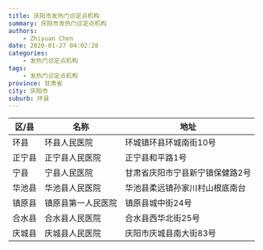 ```yaml
---
title: 庆阳市发热门诊定点机构
summary: 庆阳市发热门诊定点机构
authors: 
    - Zhiyuan Chen
date: 2020-01-27 04:02:28
categories: 
    - 发热门诊定点机构
tags: 
    - 发热门诊定点机构
province: 甘肃省
city: 庆阳市
suburb: 环县
---
```


|  区/县  |  名称  |  地址  |
|------|-------|------|
|  环县  |  环县人民医院  |  环城镇环县环城南街10号  
|  正宁县  |  正宁县人民医院  |  正宁县和平路1号  
|  宁县  |  宁县人民医院  |  甘肃省庆阳市宁县新宁镇保健路2号  
|  华池县  |  华池县人民医院  |  华池县柔远镇孙家川村山根底南台  
|  镇原县  |  镇原县第一人民医院  |  镇原县城中街24号  
|  合水县  |  合水县人民医院  |  合水县西华北街25号  
|  庆城县  |  庆城县人民医院  |  庆阳市庆城县南大街83号  


